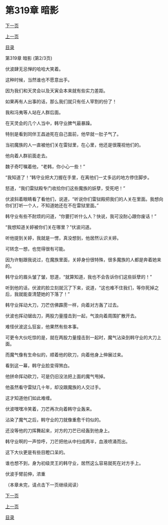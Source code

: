 <h1>第319章   暗影</h1>
            <div><p><a href="./956_%E7%AC%AC319%E7%AB%A0_%E6%9A%97%E5%BD%B1.md">下一页</a></p><p><a href="./954_%E7%AC%AC319%E7%AB%A0_%E6%9A%97%E5%BD%B1.md">上一页</a></p><p><a href="../">目录</a></p></div>
            <div><p>第319章   暗影 (第2/3页)</p><p>伏波肆无忌惮的哈哈大笑着。</p><p>这种时候，当然谁也不愿意出手。</p><p>因为我们和天灵会以及天寅会本来就有些实力差距。</p><p>如果再有人出事的话，那么我们就只有任人宰割的份了！</p><p>我和冯夷等人站在人群后面。</p><p>在天灵会的几个人当中，韩守业脾气最暴躁。</p><p>特别是看到同伴王昌迪死在自己面前，他早就一肚子气了。</p><p>当初魔族的人一直被他们关在雷狱里，在心里，他还是很蔑视他们的。</p><p>他向着人群前面走去。</p><p>魏子奇叮嘱着他，“老韩，你小心一些！”</p><p>“我知道了！”韩守业把大刀握在手里，在离他们一丈多远的地方停住脚步。</p><p>怒道，“我们雷狱殿专门收拾你们这些魔族的妖孽，受死吧！”</p><p>伏波斜着眼睛看了看他们，说道，“听说你们雷狱殿把我们的人关在里面。我想向你们打听一个人，不知道她还在不在雷狱里面。”</p><p>韩守业有些不耐烦的问道，“你要打听什么人？快说，我可没耐心跟你废话！”</p><p>“我想知道关婷被你们关在哪里？”伏波问道。</p><p>听他提到关婷，我就是一愣，真没想到，他居然认识关婷。</p><p>可转念一想，也觉得很有可能。</p><p>因为许魁跟我说过，在魔族里面，关婷身份很特殊，很多魔族的人都是奔着她来的。</p><p>韩守业的眉头皱了皱，怒道，“就算知道，我也不会告诉你们这些妖孽的！”</p><p>听到他的话，伏波的脸立刻就沉了下来，说道，“这也难不住我们，等你死掉之后，我就能查清楚她的下落了！”</p><p>韩守业挥动大刀，刀芒仿佛霹雳一样，向着对方轰了过去。</p><p>伏波也挥动锯齿刀，两股力量撞击到一起，气浪向着周围扩散开去。</p><p>难怪伏波这么狂妄，他果然有些本事。</p><p>可更令大伙吃惊的是，就在两股力量撞击到一起时，魔气沾染到韩守业的大刀上面。</p><p>而魔气像有生命似的，顺着他的砍刀，向着他身上伸展过来。</p><p>看到这一幕，韩守业脸变得煞白。</p><p>他拼命挥动砍刀，可是仍旧没法把上面的魔气甩掉。</p><p>他虽然看守雷狱几十年，却没跟魔族的人交过手。</p><p>这才知道他们如此难缠。</p><p>伏波嘿嘿冷笑着，刀芒再次向着韩守业轰来。</p><p>沾染了魔气之后，韩守业的刀就像重愈千钧似的。</p><p>还没等他的刀挥舞起来，对方的刀芒已经轰到他身上。</p><p>韩守业啊的一声惊呼，刀芒把他从中扫成两半，血液喷涌而出。</p><p>这下大伙更是有些目瞪口呆的。</p><p>谁也想不到，身为初级灵王的韩守业，居然这么容易就死在对方手上。</p><p>伏波手臂前伸，浓重</p><p>（本章未完，请点击下一页继续阅读）</p></div>
            <div><p><a href="./956_%E7%AC%AC319%E7%AB%A0_%E6%9A%97%E5%BD%B1.md">下一页</a></p><p><a href="./954_%E7%AC%AC319%E7%AB%A0_%E6%9A%97%E5%BD%B1.md">上一页</a></p><p><a href="../">目录</a></p></div>